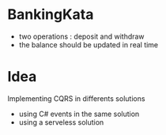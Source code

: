 # BankingKata
- two operations : deposit and withdraw
- the balance should be updated in real time

# Idea
Implementing CQRS in differents solutions
- using C# events in the same solution
- using a serveless solution
